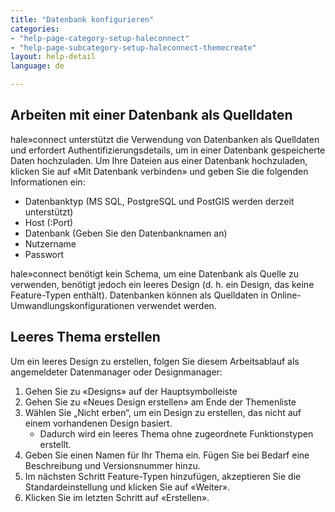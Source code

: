 ```yaml
---
title: "Datenbank konfigurieren"
categories:
- "help-page-category-setup-haleconnect"
- "help-page-subcategory-setup-haleconnect-themecreate"
layout: help-detail
language: de

---
```


## Arbeiten mit einer Datenbank als Quelldaten ##

hale»connect unterstützt die Verwendung von Datenbanken als Quelldaten und erfordert Authentifizierungsdetails, um in einer Datenbank gespeicherte Daten hochzuladen. Um Ihre Dateien aus einer Datenbank hochzuladen, klicken Sie auf «Mit Datenbank verbinden» und geben Sie die folgenden Informationen ein:

* Datenbanktyp (MS SQL, PostgreSQL und PostGIS werden derzeit unterstützt)
* Host (:Port)
* Datenbank (Geben Sie den Datenbanknamen an)
* Nutzername
* Passwort

hale»connect benötigt kein Schema, um eine Datenbank als Quelle zu verwenden, benötigt jedoch ein leeres Design (d. h. ein Design, das keine Feature-Typen enthält). Datenbanken können als Quelldaten in Online-Umwandlungskonfigurationen verwendet werden.

## Leeres Thema erstellen ##

Um ein leeres Design zu erstellen, folgen Sie diesem Arbeitsablauf als angemeldeter Datenmanager oder Designmanager:

1. Gehen Sie zu &laquo;Designs&raquo; auf der Hauptsymbolleiste
2. Gehen Sie zu &laquo;Neues Design erstellen&raquo; am Ende der Themenliste
3. Wählen Sie „Nicht erben“, um ein Design zu erstellen, das nicht auf einem vorhandenen Design basiert.
     * Dadurch wird ein leeres Thema ohne zugeordnete Funktionstypen erstellt.
4. Geben Sie einen Namen für Ihr Thema ein. Fügen Sie bei Bedarf eine Beschreibung und Versionsnummer hinzu.
5. Im nächsten Schritt Feature-Typen hinzufügen, akzeptieren Sie die Standardeinstellung und klicken Sie auf &laquo;Weiter&raquo;.
6. Klicken Sie im letzten Schritt auf &laquo;Erstellen&raquo;.
